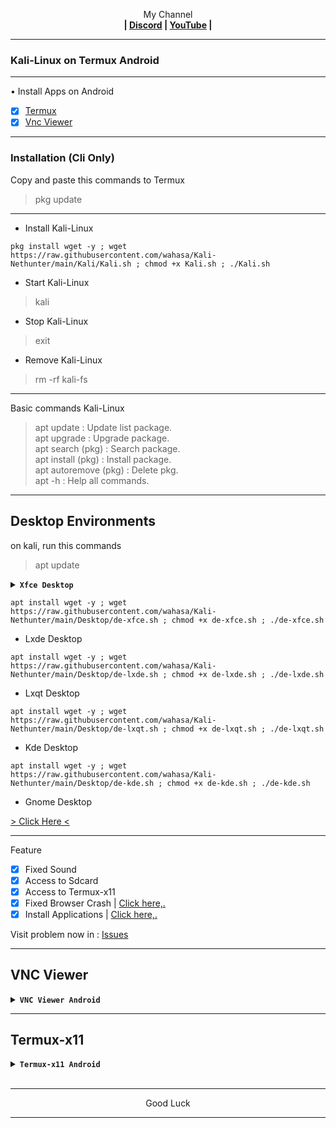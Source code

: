 
<p align="center">My Channel</br><b>
| <a href="https://discord.gg/GCehyym">Discord</a> | <a href="https://youtube.com/channel/UC3sLb7eZCu72iv3G1yUhUHQ">YouTube</a> |</b></p>

---
### Kali-Linux on Termux Android

---
• Install Apps on Android
- [x] [Termux](https://apkcombo.com/id/termux/com.termux)
- [x] [Vnc Viewer](https://play.google.com/store/apps/details?id=com.realvnc.viewer.android)

---
### Installation (Cli Only)</br>
Copy and paste this commands to Termux

> pkg update

---
* Install Kali-Linux
```
pkg install wget -y ; wget https://raw.githubusercontent.com/wahasa/Kali-Nethunter/main/Kali/Kali.sh ; chmod +x Kali.sh ; ./Kali.sh
```

* Start Kali-Linux
> kali

* Stop Kali-Linux
> exit

* Remove Kali-Linux
> rm -rf kali-fs

---
Basic commands Kali-Linux
> apt update : Update list package.</br>
> apt upgrade : Upgrade package.</br>
> apt search (pkg) : Search package.</br>
> apt install (pkg) : Install package.</br>
> apt autoremove (pkg) : Delete pkg.</br>
> apt -h : Help all commands.

---
## Desktop Environments
on kali, run this commands

> apt update

<details></br><summary><b><code>Xfce Desktop</code></b></summary>

![Screenshot_2024-02-10-14-48-32-689_com realvnc viewer android](https://github.com/wahasa/Kali-Nethunter/assets/69626847/5199d723-7a06-4324-8c6f-09d3f21ba463)
</details>

```
apt install wget -y ; wget https://raw.githubusercontent.com/wahasa/Kali-Nethunter/main/Desktop/de-xfce.sh ; chmod +x de-xfce.sh ; ./de-xfce.sh
```

* Lxde Desktop
```
apt install wget -y ; wget https://raw.githubusercontent.com/wahasa/Kali-Nethunter/main/Desktop/de-lxde.sh ; chmod +x de-lxde.sh ; ./de-lxde.sh
```

* Lxqt Desktop
```
apt install wget -y ; wget https://raw.githubusercontent.com/wahasa/Kali-Nethunter/main/Desktop/de-lxqt.sh ; chmod +x de-lxqt.sh ; ./de-lxqt.sh
```

* Kde Desktop
```
apt install wget -y ; wget https://raw.githubusercontent.com/wahasa/Kali-Nethunter/main/Desktop/de-kde.sh ; chmod +x de-kde.sh ; ./de-kde.sh
```

* Gnome Desktop

[> Click Here <](https://github.com/wahasa/Kali-Nethunter/blob/main/Kali/gnome.md)
</br>

---
Feature
- [x] Fixed Sound
- [x] Access to Sdcard
- [x] Access to Termux-x11
- [x] Fixed Browser Crash  | [Click here,.](https://github.com/wahasa/Kali-Nethunter/tree/main/Note/Firefoxfix.md)
- [x] Install Applications | [Click here,.](https://github.com/wahasa/Kali-Nethunter/tree/main/Apps)

Visit problem now in : 
[Issues](https://github.com/wahasa/nethunter/issues)

---
## VNC Viewer
<details></br><summary><b><code>VNC Viewer Android</code></b></summary>

on Kali, run this command to start
* Start VNC Server

> vnc-start

---
* Open Vnc Viewer

Add (+) VNC Client to connect, fill with :

Address
> localhost:1 

Name
> Kali-Nethunter

To disconnect VNC Client, click (X) on the right.

---
* Stop VNC Server

on kali, run this command to stop
> vnc-stop
</details>

---
## Termux-x11
<details></br><summary><b><code>Termux-x11 Android</code></b></summary>

[> Click Here <](https://github.com/wahasa/Kali-Nethunter/blob/main/Kali/termux-x11.md)
</details>
</br>

---
<p align="center">Good Luck</p>

---
